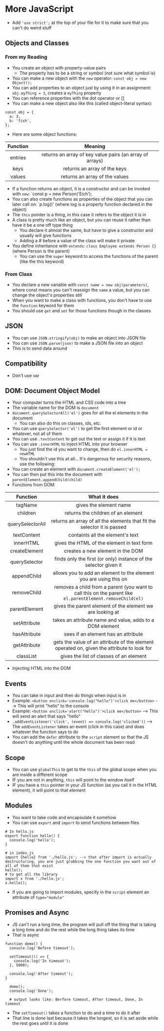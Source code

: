 # More JavaScript
- Add `'use strict';` at the top of your file for it to make sure that you can't do weird stuff

## Objects and Classes

### From my Reading
- You create an object with property-value pairs
  - The property has to be a string or symbol (not sure what symbol is)
- You can make a new object with the `new` operator: `const obj = new Object();`
- You can add properties to an object just by using it in an assignment: `obj.myThing = 3`, creates a `myThing` property
- You can reference properties with the dot operator or []
- You can make a new object also like this (called object-literal syntax):
```
const obj = {
  a: 3,
  b: 'fish',
};
```
- Here are some object functions:

| Function | Meaning |
| :---: | :---: |
| entries | returns an array of key value pairs (an array of arrays) |
| keys | returns an array of the keys |
| values | returns an array of the values |

- If a function returns an object, it is a constructor and can be invoked with `new`: `const p = new Person('Eich');
- You can also create functions as properties of the object that you can later call on: `p.log()' (where log is a property function declared in the object)
- The `this` pointer is a thing, in this case it refers to the object it is in
- A class is pretty much like an object, but you can reuse it rather than have it be a one off type thing
  - You declare it almost the same, but have to give a constructor and usually will give functions
  - Adding a # before a value of the class will make it private
- You define inheritance with `extends`: `class Employee extends Person {}` (where Person is the parent)
  - You can use the `super` keyword to access the functions of the parent (like the this keyword)

### From Class
- You declare a new variable with `const name = new obj(parameters)`, where const means you can't reassign the `name` a value, but you can change the object's properties still
- When you want to make a class with functions, you don't have to use the `function` keyword for them
- You should use `get` and `set` for those functions though in the classes

 ## JSON
 - You can use `JSON.stringify(obj)` to make an object into JSON file
 - You can use `JSON.parse(json)` to make a JSON file into an object
 - This is to send data around

## Compatibility
- Don't use var

## DOM: Document Object Model
- Your computer turns the HTML and CSS code into a tree
- The variable name for the DOM is `document`
- `document.querySelectorAll('el')` goes for all the el elements in the document
  - You can also do this on classes, ids, etc.
- You can use `querySelector('el')` to get the first element or id or whatever, not all of them
- You can use `.textContent` to get out the text or assign it if it is text
- You can use `.innerHTML` to inject HTML into your browser
  - You just find the id you want to change, then do `el.innerHTML = newHTML`
  -  You shouldn't use this at all... It's dangerous for security reasons, use the following:
- You can create an element with `document.createElement('el');`
- You can then put this into the document with `parentElement.appendChild(child)`
- Functions from DOM:

| Function | What it does |
| :---: | :---: |
| tagName | gives the element name |
| children | returns the children of an element |
| querySelectorAll | returns an array of all the elements that fit the selector it is passed |
| textContent | containts all the element's text |
| innerHTML | gives the HTML of the element in text form |
| createElement | creates a new element in the DOM |
| querySelector | finds only the first  (or only) instance of the selector given it |
| appendChild | allows you to add an element to the element you are using this on |
| removeChild | removes a child from a parent (you want to call this on the parent like `el.parentElement.removeChild(el)` |
| parentElement | gives the parent element of the element we are looking at |
| setAttribute | takes an attribute name and value, adds to a DOM element |
| hasAttribute | sees if an element has an attribute |
| getAttribute | gets the value of an attribute of the element operated on, given the attribute to look for |
| classList | gives the list of classes of an element |

- Injecting HTML into the DOM

## Events
- You can take in input and then do things when input is in
- Example: `<button onclick='console.log("hello")'>click me</button>` --> This will print "hello" to the console
- Example: `<button onclick='alert("hello")'>click me</button>` --> This will send an alert that says "hello"
- `.addEventListener('click', (event) => console.log('clicked'))` --> The `addEventListener` takes an event (click in this case) and does whatever the function says to do
- You can add the `defer` attribute to the `script` element so that the JS doesn't do anything until the whole document has been read

## Scope
- You can use `globalThis` to get to the `this` of the global scope when you are inside a different scope
- IF you are not in anything, `this` will point to the window itself
- IF you have a `this` pointer in your JS function (as you call it in the HTML element), it will point to that element

 ## Modules
 - You want to take code and encapsulate it somehow
 - You can use `export` and `import` to send functions between files
 ```
 # In hello.js
 export function hello() {
   console.log('hello');
 }
 
 # in index.js
 import {hello} from './hello.js'; --> that after import is actually destructuring, you are just grabbing the one function you want out of all of them that exist
 hello();
 # to get all the library
 import x from './hello.js';
 x.hello();
 ```
- If you are going to import modules, specify in the `script` element an attribute of `type="module"`

## Promises and Async
- JS can't run a long time, the program will pull off the thing that is taking a long time and do the rest while the long thing takes its time
- That is async
```
function demo() {
  console.log('Before timeout');

  setTimeout(() => {
    console.log('In timeout');
  }, 5000);

  console.log('After timeout');
}
  
  demo();
  console.log('Done');
  
  # output looks like: Berfore timeout, After timeout, Done, In timeout
```
- The `setTimeout()` takes a function to do and a time to do it after
- That line is done last because it takes the longest, so it is set aside while the rest goes until it is done
